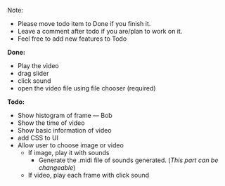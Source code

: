 Note:
- Please move todo item to Done if you finish it.
- Leave a comment after todo if you are/plan to work on it.
- Feel free to add new features to Todo

**Done:**
* Play the video
* drag slider
* click sound
* open the video file using file chooser (required)

**Todo:**
* Show histogram of frame — Bob
* Show the time of video
* Show basic information of video
* add CSS to UI
* Allow user to choose image or video
    * If image, play it with sounds
        * Generate the .midi file of sounds generated. (_This part can be changeable_)
    * If video, play each frame with click sound


